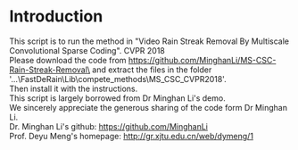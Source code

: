 # Introduction
This script is to run the method in "Video Rain Streak Removal By Multiscale Convolutional Sparse Coding". CVPR 2018\
Please download the code from    https://github.com/MinghanLi/MS-CSC-Rain-Streak-Removal\
and extract the files in the folder  '...\FastDeRain\Lib\compete_methods\MS_CSC_CVPR2018'.\
Then install it with the instructions.\
This script is largely borrowed from Dr Minghan Li's demo.\
We sincerely appreciate the generous sharing of the code form Dr Minghan Li.\
Dr. Minghan Li's github:      https://github.com/MinghanLi \
Prof. Deyu Meng's homepage:   http://gr.xjtu.edu.cn/web/dymeng/1
